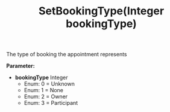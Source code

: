 ﻿---
uid: crmscript_ref_NSAppointment_SetBookingType
title: SetBookingType(Integer bookingType)
intellisense: NSAppointment.SetBookingType
keywords: NSAppointment, GetBookingType
so.topic: reference
---

The type of booking the appointment represents

**Parameter:** 
 - **bookingType** Integer
     - Enum: 0 = Unknown 
     - Enum: 1 = None 
     - Enum: 2 = Owner 
     - Enum: 3 = Participant 

